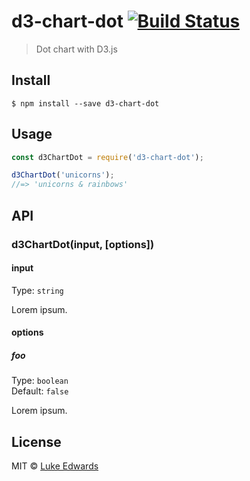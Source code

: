 # d3-chart-dot [![Build Status](https://travis-ci.org/lukeed/d3-chart-dot.svg?branch=master)](https://travis-ci.org/lukeed/d3-chart-dot)

> Dot chart with D3.js


## Install

```
$ npm install --save d3-chart-dot
```


## Usage

```js
const d3ChartDot = require('d3-chart-dot');

d3ChartDot('unicorns');
//=> 'unicorns & rainbows'
```


## API

### d3ChartDot(input, [options])

#### input

Type: `string`

Lorem ipsum.

#### options

##### foo

Type: `boolean`<br>
Default: `false`

Lorem ipsum.


## License

MIT © [Luke Edwards](https://lukeed.com)
